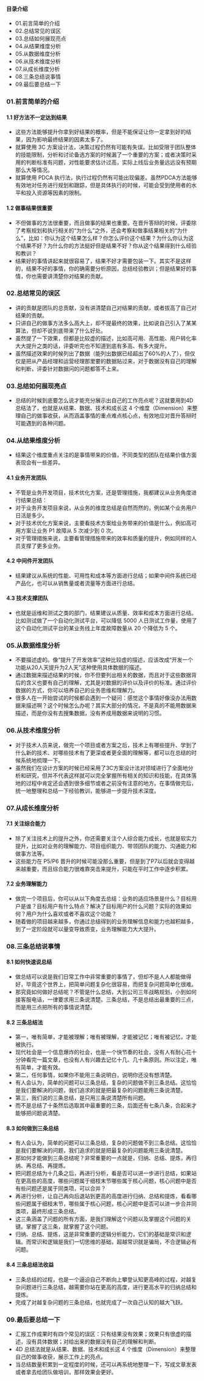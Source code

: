 #### 目录介绍
- 01.前言简单的介绍
- 02.总结常见的误区
- 03.总结如何展现亮点
- 04.从结果维度分析
- 05.从数据维度分析
- 06.从技术维度分析
- 07.从成长维度分析
- 08.三条总结说事情
- 09.最后要总结一下





### 01.前言简单的介绍
#### 1.1 好方法不一定达到结果
- 这些方法能够提升你拿到好结果的概率，但是不能保证让你一定拿到好的结果，因为影响最终结果的因素太多了。
- 就算使用 3C 方案设计法，决策过程仍然有可能有失误。比如受限于团队整体的技能限制，分析和讨论备选方案的时候漏了一个重要的方案；或者决策时采用的判断标准有问题，对性能要求估计过高，实际上线后业务量远远没有预期那么大等情况。
- 就算使用 PDCA 执行法，执行过程仍然有可能出现偏差。虽然PDCA方法能够有效地对任务进行规划和跟踪，但是具体执行的时候，可能会受到使用者的水平和投入资源等因素的限制。



#### 1.2 做事结果很重要
- 不但做事的方法很重要，而且做事的结果也重要。在晋升答辩的时候，评委除了考察规划和执行相关的“为什么”之外，还会考察和做事结果相关的“为什么”，比如：你认为这个结果怎么样？你怎么评价这个结果？为什么你认为这个结果不好？为什么你的方法挺好但是结果不好？你从这个结果得到什么经验和教训？
- 结果好的事情讲起来就很容易了，结果不好才需要包装一下。其实不是这样的，结果不好的事情，你的确需要分析原因，总结经验教训；但是结果好的事情，你也需要讲清楚你对结果的贡献。


### 02.总结常见的误区
- 讲的贡献是团队的总贡献，没有讲清楚自己对结果的贡献，或者拔高了自己对结果的贡献。
- 只讲自己的做事方法多么高大上，却不提最终的效果，比如说自己引入了某某算法，但却不说到底带来了什么好处。
- 虽然提了一下效果，但都是比较虚的描述，比如高可用、高性能、用户转化率大大提升之类的话，评委听完也不知道到底有多高、有多大提升。
- 虽然描述效果的时候列出了数据（能列出数据已经超出了60%的人了），但仅仅是把从产品经理和运营经理那里要的数据贴过来，对于数据没有自己的理解和判断，评委针对数据问的问题都答不上来。



### 03.总结如何展现亮点
- 总结的时候到底要怎么说才能充分展示出自己的工作亮点呢？这就要用到4D总结法了，也就是从结果、数据、技术和成长这 4 个维度（Dimension）来整理自己的做事收获，从而涵盖事情的重点难点核心点，有效地应对晋升答辩时可能遇到的各种问题。


### 04.从结果维度分析
- 结果这个维度重点关注的是事情带来的价值，不同类型的团队在结果价值方面表现会有一些差异。

#### 4.1 业务开发团队
- 不管是业务开发项目，技术优化方案，还是管理措施，我都建议从业务角度进行结果总结：
- 对于业务开发项目来说，从业务的维度总结是自然而然的，例如某个业务用户日活是多少。
- 对于技术优化方案来说，主要看技术方案给业务带来的价值是什么，例如高可用方案让业务 P1 故障从 5 次减少到 0 次。
- 对于管理措施来说，主要看管理措施带来的效率和质量的提升，例如同样的人员支撑了更多业务。


#### 4.2 中间件开发团队
- 结果建议从系统的性能、可用性和成本等方面进行总结；如果中间件系统已经产品化，也可以从销售量或者流量等方面进行总结。


#### 4.3 技术支撑团队
- 也就是运维和测试之类的部门，结果建议从质量、效率和成本方面进行总结。比如测试做了一个自动化测试平台，可以降低 5000 人日测试工作量，使用了这个自动化测试平台的某业务线上年度故障数量从 20 个降低为 5 个。




### 05.从数据维度分析
- 不要描述虚的。像“提升了开发效率”这种比较虚的描述，应该改成“开发一个功能从20人天提升为2人天”这种使用具体数据的描述。
- 通过数据来描述结果的时候，你不但要列出相关的数据，而且对于这些数据背后的含义也要有自己的理解，尤其是对数据的评价以及评价的标准。通过评价数据的方式，你可以培养自己的业务思维和理解力。
- 很多人在一开始尝试的时候都会遇到一个疑问：感觉这个事情好像没办法用数据来描述啊？这个时候怎么办呢？其实大部分的情况，不是真的不能用数据来描述，而是你没有去搜集数据，没有养成用数据来说明的习惯。



### 06.从技术维度分析
- 对于技术人员来说，做完一个项目或者方案之后，技术上有哪些提升、学到了什么新的技术、对哪些技术有了更深或者更全面的理解等，都可以在总结的时候系统地梳理一下。
- 虽然我们在设计方案的时候已经采用了3C方案设计法对领域进行了全面地分析和研究，但并不代表这样就可以完全掌握所有相关的知识和技能，在具体落地的过程中肯定还会遇到很多细节或者之前没有注意的地方。在事情做完后，统一地整理和总结一下经验教训，能够进一步提升技术深度。



### 07.从成长维度分析
#### 7.1 关注综合能力
- 除了关注技术上的提升之外，你还需要关注个人综合能力成长，也就是软实力提升，比如对业务的理解能力、项目组织能力、带领团队的能力、沟通能力和做事方法等。
- 这些能力在 P5/P6 晋升的时候可能没那么重要，但是到了P7以后就会变得越来越重要，而且综合能力很难靠突击来提升，只能在平时工作中逐步积累。



#### 7.2 业务理解能力
- 做完一个项目后，你可以从以下角度去总结：业务的适应场景是什么？目标用户是谁？目标用户有什么特点？解决了目标用户的什么问题？实际的效果如何？用户为什么喜欢或者不喜欢这个功能？
- 随着做的项目越来越多，你通过总结得到的业务理解信息和能力也越积越多，到了一定阶段就可以量变导致质变，业务理解能力大大提升。


### 08.三条总结说事情
#### 8.1 如何快速说总结
- 做总结可以说是我们日常工作中非常重要的事情了，但却不是人人都能做得好，毕竟这个世界上，把简单问题复杂化很容易，而把复杂问题简单化很难。
- 那究竟如何做好总结呢？不管是什么总结，大到公司三年战略规划，小到如何接客服电话，一律要求用三条说清楚。三条总结，不是总结出最重要的三点，而是用三点把所有的事情说清楚。


#### 8.2 三条总结法
- 第一，唯有简单，才能被理解；唯有被理解，才能被记忆；唯有被记忆，才能被执行。
- 现代社会是一个信息爆炸的社会，也是一个快节奏的社会，没有人有耐心花十分钟看完一篇文章，也没有人有兴趣去记忆十几、几十条原则。所以注定，唯有简单，才能有效。
- 第二，任何事情，如果你不能用三条说明白，说明你还没有想清楚。
- 有人会认为，简单的问题可以三条总结，复杂的问题做不到三条总结。这恰恰是我们要解决的问题，我们追求的就是把最复杂的问题能用三条说清楚。
- 第三，我们说的三条总结，是只用三条说清楚所有问题。
- 而不是总结了十条然后选取其中最重要的三条，后面还有七条八条，合起来才能够把问题说清楚。


#### 8.3 如何做到三条总结
- 有人会认为，简单的问题可以三条总结，复杂的问题做不到三条总结。这恰恰是我们要解决的问题，我们追求的就是把最复杂的问题能用三条说清楚。
- 那如何才能做到三条总结呢？非常重要的一点就是，归纳、总结、提炼，再归纳、再总结、再提炼。
- 把问题总结为十几条之后，再进行分析，看是否可以进一步进行总结，如果站在更高些的高度，哪些问题属于细枝末节哪些属于核心问题，核心问题中是否有些问题还是属于同类项，可以合并？
- 再进行分析，让自己再向后退站到更高的高度进行归纳、总结和提炼，看看哪些问题属于细枝末节，哪些属于核心问题，核心问题中是否可以进一步合并同类项，最终形成三条总结。
- 这三条涵盖了问题的所有方面，是我们理解这个问题以及掌握这个问题的关键。掌握了这三条，就掌握了这个问题。
- 归纳、总结、提炼，这是非常重要的逻辑分析能力，它们的基础是常识和逻辑。而常识和逻辑是我们一切思维的基础，超越常识就是骗局，不合逻辑必有问题。


#### 8.4 三条总结法收益
- 三条总结的过程，也是一个逼迫自己不断向上攀登认知更高峰的过程，对越复杂问题进行三条总结，越需要你站在更高的高度，进行更高水平的归纳总结和提炼。
- 完成了对越复杂问题的三条总结，也就完成了一次自己认知的越大飞跃。



### 09.最后要总结一下
- 汇报工作成果时有四个常见的误区：只有结果没有效果；效果只有很虚的描述，没有具体数据；对给出来的数据没有自己的理解和判断。
- 4D 总结法就是从结果、数据、技术和成长这 4 个维度（Dimension）来整理自己的做事收获，展示工作上的亮点。
- 当总结数量积累到一定程度的时候，还可以再系统地整理一下，写成文章发表或者拿去给团队做培训，那样效果会更好。









